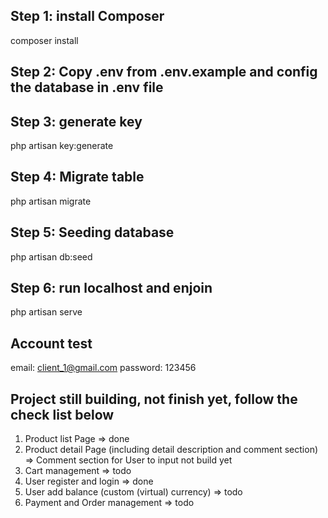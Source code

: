 ## Step 1: install Composer
composer install

## Step 2: Copy .env from .env.example and config the database in .env file

## Step 3: generate key 
php artisan key:generate

## Step 4: Migrate table
php artisan migrate

## Step 5: Seeding database
php artisan db:seed

## Step 6: run localhost and enjoin
php artisan serve

## Account test
email: client_1@gmail.com
password: 123456

## Project still building, not finish yet, follow the check list below

1. Product list Page => done
2. Product detail Page (including detail description and comment section) => Comment section for User to input not build yet
3. Cart management => todo
4. User register and login => done
5. User add balance (custom (virtual) currency) => todo
6. Payment and Order management => todo